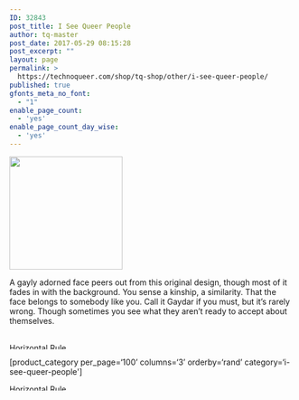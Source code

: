 ```yaml
---
ID: 32843
post_title: I See Queer People
author: tq-master
post_date: 2017-05-29 08:15:28
post_excerpt: ""
layout: page
permalink: >
  https://technoqueer.com/shop/tq-shop/other/i-see-queer-people/
published: true
gfonts_meta_no_font:
  - "1"
enable_page_count:
  - 'yes'
enable_page_count_day_wise:
  - 'yes'
---
```

<img class="aligncenter size-full wp-image-32728" src="https://technoqueer.com/shop/wp-content/uploads/2017/05/btn-see-queer.png" alt="" width="200" height="200" />
<p style="text-align: left;">A gayly adorned face peers out from this original design, though most of it fades in with the background. You sense a kinship, a similarity. That the face belongs to somebody like you. Call it Gaydar if you must, but it’s rarely wrong. Though sometimes you see what they aren’t ready to accept about themselves.</p>
&nbsp;

<img class="aligncenter size-full wp-image-99" src="https://technoqueer.com/shop/wp-content/uploads/2017/03/Rainbow-HR.jpg" alt="Horizontal Rule" width="800" height="11" />

[product_category per_page=‘100’ columns=‘3’ orderby=‘rand’ category=‘i-see-queer-people']

<img class="aligncenter size-full wp-image-99" src="https://technoqueer.com/shop/wp-content/uploads/2017/03/Rainbow-HR.jpg" alt="Horizontal Rule" width="800" height="11" />